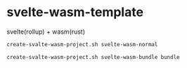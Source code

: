 # svelte-wasm-template
svelte(rollup) + wasm(rust)

```bash
create-svalte-wasm-project.sh svelte-wasm-normal
```

```bash
create-svalte-wasm-project.sh svelte-wasm-bundle bundle
```
